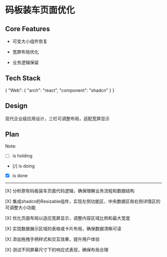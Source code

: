 # 码板装车页面优化

## Core Features

- 可变大小组件恢复

- 宽屏布局优化

- 业务逻辑保留

## Tech Stack

{
  "Web": {
    "arch": "react",
    "component": "shadcn"
  }
}

## Design

现代企业级应用设计，三栏可调整布局，适配宽屏显示

## Plan

Note: 

- [ ] is holding
- [/] is doing
- [X] is done

---

[X] 分析原有码板装车页面代码逻辑，确保理解业务流程和数据结构

[X] 集成shadcn的Resizable组件，实现左侧功能区、中央数据区和右侧详情区的可调整大小功能

[X] 优化页面布局以适应宽屏显示，调整内容区域比例和最大宽度

[X] 实现数据展示区域的表格或卡片布局，确保数据清晰可读

[X] 添加拖拽手柄样式和交互效果，提升用户体验

[X] 测试不同屏幕尺寸下的响应式表现，确保布局合理
